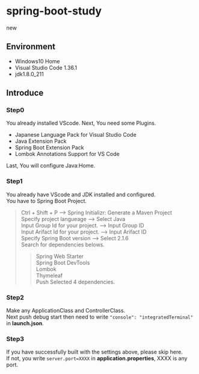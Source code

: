 # spring-boot-study
new
## Environment
* Windows10 Home
* Visual Studio Code 1.36.1
* jdk1.8.0_211

## Introduce
### Step0
You already installed VScode.
Next, You need some Plugins.
* Japanese Language Pack for Visual Studio Code
* Java Extension Pack
* Spring Boot Extension Pack
* Lombok Annotations Support for VS Code  

Last, You will configure Java:Home.
### Step1
You already have VScode and JDK installed and configured.  
You have to Spring Boot Project.  
> Ctrl + Shift + P  -->  Spring Initializr: Generate a Maven Project  
> Specify project langueage -->  Select Java  
> Input Group Id for your project. --> Input Group ID  
> Input Arifact Id for your project. --> Input Arifact ID  
> Specify Spring Boot version --> Select 2.1.6  
> Search for dependencies belows.  
> > Spring Web Starter  
> > Spring Boot DevTools  
> > Lombok  
> > Thymeleaf  
> Push Selected 4 dependencies.  
### Step2
Make any ApplicationClass and ControllerClass.  
Next push debug start then need to write ``` "console": "integratedTerminal" ``` in **launch.json**.
### Step3
If you have successfully built with the settings above, please skip here.  
If not, you write ``` server.port=XXXX ``` in **application.properties**, XXXX is any port.
